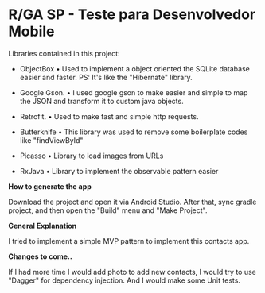 # R/GA SP - Teste para Desenvolvedor Mobile

Libraries contained in this project:

- ObjectBox
  • Used to implement a object oriented the SQLite database easier and faster. PS: It's like the "Hibernate" library.

- Google Gson.
  • I used google gson to make easier and simple to map the JSON and transform it to custom java objects.

- Retrofit.
  • Used to make fast and simple http requests.

- Butterknife
  • This library was used to remove some boilerplate codes like "findViewById"

- Picasso
  • Library to load images from URLs

- RxJava
  • Library to implement the observable pattern easier

**How to generate the app**

Download the project and open it via Android Studio. After that, sync gradle project, and then open the "Build" menu and "Make Project".

**General Explanation**

I tried to implement a simple MVP pattern to implement this contacts app.

**Changes to come..**

If I had more time I would add photo to add new contacts, I would try to use "Dagger" for dependency injection. And I would make some Unit tests.
